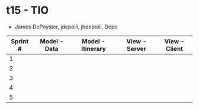 # t15 - TIO

* James DePoyster, jdepoiii, jhdepoiii, Depo

Sprint #      | Model - Data | Model - Itinerary | View - Server | View - Client |
 ------------ | :---------:  | :---------------: | :-----------: | :-----------: |
1             |              |                   |               |               |
2             |              |                   |               |               |
3             |              |                   |               |               |
4             |              |                   |               |               |
5             |              |                   |               |               |
